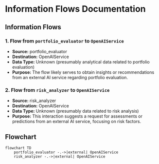 # Information Flows Documentation

## Information Flows

### 1. Flow from `portfolio_evaluator` to `OpenAIService`
- **Source:** portfolio_evaluator
- **Destination:** OpenAIService
- **Data Type:** Unknown (presumably analytical data related to portfolio evaluation)
- **Purpose:** The flow likely serves to obtain insights or recommendations from an external AI service regarding portfolio evaluation.

### 2. Flow from `risk_analyzer` to `OpenAIService`
- **Source:** risk_analyzer
- **Destination:** OpenAIService
- **Data Type:** Unknown (presumably data related to risk analysis)
- **Purpose:** This interaction suggests a request for assessments or predictions from an external AI service, focusing on risk factors.

## Flowchart

```mermaid
flowchart TD
    portfolio_evaluator -.->|external| OpenAIService
    risk_analyzer -.->|external| OpenAIService
```